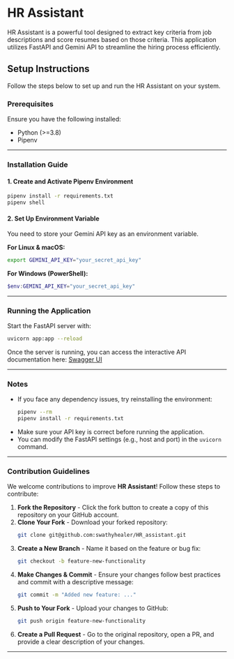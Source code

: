 #  HR Assistant

HR Assistant is a powerful tool designed to extract key criteria from job descriptions and score resumes based on those criteria. This application utilizes FastAPI and Gemini API to streamline the hiring process efficiently.

##  Setup Instructions

Follow the steps below to set up and run the HR Assistant on your system.

###  Prerequisites
Ensure you have the following installed:
- Python (>=3.8)
- Pipenv

---

###  Installation Guide

#### **1️.  Create and Activate Pipenv Environment**
```sh
pipenv install -r requirements.txt
pipenv shell
```

#### **2️. Set Up Environment Variable**
You need to store your Gemini API key as an environment variable.

**For Linux & macOS:**
```sh
export GEMINI_API_KEY="your_secret_api_key"
```

**For Windows (PowerShell):**
```powershell
$env:GEMINI_API_KEY="your_secret_api_key"
```

---

###  Running the Application
Start the FastAPI server with:
```sh
uvicorn app:app --reload
```

Once the server is running, you can access the interactive API documentation here:
[Swagger UI](http://127.0.0.1:8000/docs)

---

###  Notes
- If you face any dependency issues, try reinstalling the environment:
  ```sh
  pipenv --rm
  pipenv install -r requirements.txt
  ```
- Make sure your API key is correct before running the application.
- You can modify the FastAPI settings (e.g., host and port) in the `uvicorn` command.

---

###  Contribution Guidelines
We welcome contributions to improve **HR Assistant**! Follow these steps to contribute:

1. **Fork the Repository** - Click the fork button to create a copy of this repository on your GitHub account.
2. **Clone Your Fork** - Download your forked repository:
   ```sh
   git clone git@github.com:swathyhealer/HR_assistant.git
   ```
3. **Create a New Branch** - Name it based on the feature or bug fix:
   ```sh
   git checkout -b feature-new-functionality
   ```
4. **Make Changes & Commit** - Ensure your changes follow best practices and commit with a descriptive message:
   ```sh
   git commit -m "Added new feature: ..."
   ```
5. **Push to Your Fork** - Upload your changes to GitHub:
   ```sh
   git push origin feature-new-functionality
   ```
6. **Create a Pull Request** - Go to the original repository, open a PR, and provide a clear description of your changes.



---


